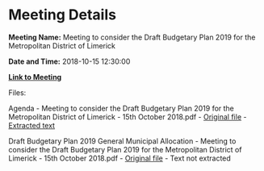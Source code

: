 # Meeting Details

**Meeting Name:** Meeting to consider the Draft Budgetary Plan 2019 for the Metropolitan District of Limerick

**Date and Time:** 2018-10-15 12:30:00

**[Link to Meeting](https://www.limerick.ie/council/whats-on/meeting-consider-draft-budgetary-plan-2019-metropolitan-district-limerick)**

Files: 

Agenda - Meeting to consider the Draft Budgetary Plan 2019 for the Metropolitan District of Limerick - 15th October 2018.pdf - [Original file](https://www.limerick.ie/sites/default/files/media/documents/2018-10/00%20Agenda%20Draft%20Budgetary%20Plan%20Meeting%2015th%20October%2C%202018.pdf) - [Extracted text](./Agenda%20-%C2%A0Meeting%20to%20consider%20the%20Draft%20Budgetary%20Plan%202019%20for%20the%20Metropolitan%20District%20of%20Limerick%20-%2015th%20October%202018.md)

Draft Budgetary Plan 2019 General Municipal Allocation - Meeting to consider the Draft Budgetary Plan 2019 for the Metropolitan District of Limerick - 15th October 2018.pdf - [Original file](https://www.limerick.ie/sites/default/files/media/documents/2018-10/01%20Draft%20Budgetary%20Plan%202019%20-%20GMA.pdf) - Text not extracted

